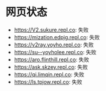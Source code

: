 # 网页状态
- https://V2.sukure.repl.co: 失败
- https://mization.edpjg.repl.co: 失败
- https://v2ray.yoyho.repl.co: 失败
- https://su--yoyholee.repl.co: 失败
- https://aro.flinthill.repl.co: 失败
- https://ask.skzey.repl.co: 失败
- https://qi.limqin.repl.co: 失败
- https://ls.tpjow.repl.co: 失败
